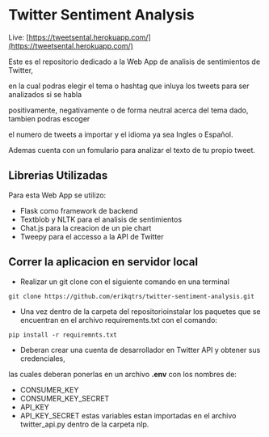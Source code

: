 # Twitter Sentiment Analysis

Live: [https://tweetsental.herokuapp.com/](https://tweetsental.herokuapp.com/)

Este es el repositorio dedicado a la Web App de analisis de sentimientos de Twitter,

en la cual podras elegir el tema o hashtag que inluya los tweets para ser analizados si se habla

positivamente, negativamente o de forma neutral acerca del tema dado, tambien podras escoger

el numero de tweets a importar y el idioma ya sea Ingles o Español.

Ademas cuenta con un fomulario para analizar el texto de tu propio tweet.

## Librerias Utilizadas

Para esta Web App se utilizo:

- Flask como framework de backend
- Textblob y NLTK para el analisis de sentimientos
- Chat.js para la creacion de un pie chart
- Tweepy para el accesso a la API de Twitter

## Correr la aplicacion en servidor local

- Realizar un git clone con el siguiente comando en una terminal

```
git clone https://github.com/erikqtrs/twitter-sentiment-analysis.git
```
- Una vez dentro de la carpeta del repositorioinstalar los paquetes que se encuentran en el archivo requirements.txt con el comando:

```
pip install -r requiremnts.txt
```
- Deberan crear una cuenta de desarrollador en Twitter API y obtener sus credenciales,

las cuales deberan ponerlas en un archivo **.env** con los nombres de:
 - CONSUMER_KEY
 - CONSUMER_KEY_SECRET
 - API_KEY
 - API_KEY_SECRET
estas variables estan importadas en el archivo twitter_api.py dentro de la carpeta nlp.



